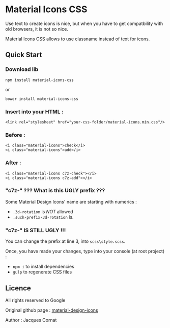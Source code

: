 # Material Icons CSS

Use text to create icons is nice, but when you have to get compatbility with old browsers, it is not so nice.

Material Icons CSS allows to use classname instead of text for icons.

## Quick Start

### Download lib

    npm install material-icons-css

or

    bower install material-icons-css

### Insert into your HTML :

    <link rel="stylesheet" href="your-css-folder/material-icons.min.css"/>

### Before :

    <i class="material-icons">check</i>
    <i class="material-icons">add</i>

### After :

    <i class="material-icons c7z-check"></i>
    <i class="material-icons c7z-add"></i>

### "c7z-" ??? What is this UGLY prefix ???

Some Material Design Icons' name are starting with numerics :

 - `.3d-rotation` is *NOT* allowed
 - `.such-prefix-3d-rotation` is.

### "c7z-" IS STILL UGLY !!!

You can change the prefix at line 3, into `scss\style.scss`.

Once, you have made your changes, type into your console (at root project) :

- `npm i` to install dependencies
- `gulp` to regenerate CSS files

## Licence

All rights reserved to Google

Original github page : [material-design-icons](https://github.com/google/material-design-icons/)

Author : Jacques Cornat
